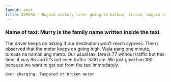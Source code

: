 ```yaml
---
layout: post
title: AYR994 - Baguio victory liner going to balboa, irisan, baguio city
---
```


### Name of taxi: Murry is the family name written inside the taxi.

The driver keeps on asking if our destination won’t reach cypress. Then i observed that the meter keeps on going high. Wala pang one minute, tumaas na naman ang metro. Our usual taxi fare is 77 without traffic but this time, it was 95 and it’’s not even traffic-3:00 am. We just gave him 100 because we want to get out from the taxi immediately.

```Over charging, Tampered or broken meter```
